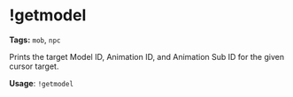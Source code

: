 # !getmodel

**Tags:** `mob`, `npc`

Prints the target Model ID, Animation ID, and Animation Sub ID for the given cursor target.

**Usage**: `!getmodel`
